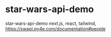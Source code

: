 # star-wars-api-demo
star-wars-api-demo
next.js, react, tailwind,
https://swapi.py4e.com/documentation#people
